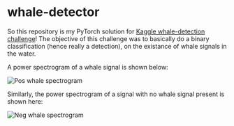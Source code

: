 # whale-detector

So this repository is my PyTorch solution for [Kaggle whale-detection challenge](https://www.kaggle.com/c/whale-detection-challenge)! The objective of this challenge was to basically do a binary classification (hence really a detection), on the existance of whale signals in the water. 

A power spectrogram of a whale signal is shown below:

![Pos whale spectrogram](https://cloud.githubusercontent.com/assets/27869008/25631111/418d17ce-2f24-11e7-91ee-3a1e5e7ed952.png) 

Similarly, the power spectrogram of a signal with no whale signal present is shown here:

![Neg whale spectrogram](https://cloud.githubusercontent.com/assets/27869008/25631319/dc12b5c4-2f24-11e7-8545-7b58950efe99.png)
